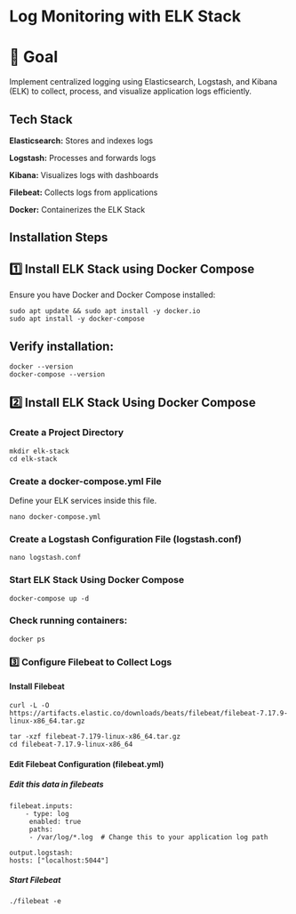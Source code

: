 # Log Monitoring with ELK Stack

# 📌  Goal

Implement centralized logging using Elasticsearch, Logstash, and Kibana (ELK) to collect, process, and visualize application logs efficiently.




## Tech Stack

**Elasticsearch:** Stores and indexes logs

**Logstash:** Processes and forwards logs

**Kibana:** Visualizes logs with dashboards

**Filebeat:**  Collects logs from applications

**Docker:**  Containerizes the ELK Stack


## Installation Steps

## 1️⃣ Install ELK Stack using Docker Compose

Ensure you have Docker and Docker Compose installed:



    sudo apt update && sudo apt install -y docker.io
    sudo apt install -y docker-compose


## Verify installation:



    docker --version
    docker-compose --version
  
## 2️⃣ Install ELK Stack Using Docker Compose
### Create a Project Directory


    mkdir elk-stack 
    cd elk-stack

 ### Create a docker-compose.yml File
 Define your ELK services inside this file.
 
    nano docker-compose.yml

### Create a Logstash Configuration File (logstash.conf)

    nano logstash.conf
    

 
    

### Start ELK Stack Using Docker Compose
    docker-compose up -d

### Check running containers:
    docker ps

    
### 3️⃣ Configure Filebeat to Collect Logs
#### Install Filebeat
    curl -L -O https://artifacts.elastic.co/downloads/beats/filebeat/filebeat-7.17.9-linux-x86_64.tar.gz

    tar -xzf filebeat-7.179-linux-x86_64.tar.gz
    cd filebeat-7.17.9-linux-x86_64

 #### Edit Filebeat Configuration (filebeat.yml)

 ##### Edit this data in filebeats
    filebeat.inputs:
        - type: log
         enabled: true
         paths:
         - /var/log/*.log  # Change this to your application log path

    output.logstash:
    hosts: ["localhost:5044"]


##### Start Filebeat
    ./filebeat -e



